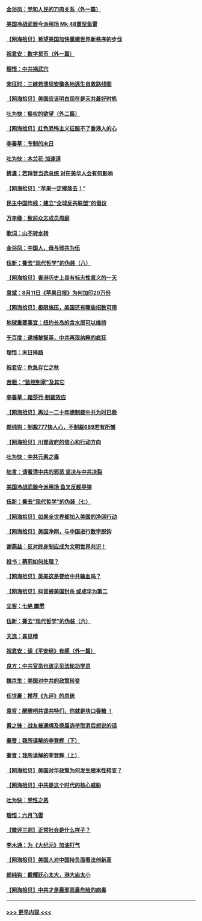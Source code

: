 #### [金浴凤：党和人民的刀肉关系（外一篇）](../pages/nsc993/n12335834.md?t=08170802) 
#### [美国冷战武器今派用场 Mk 48重型鱼雷](../pages/nsc993/n12335354.md?t=08170802) 
#### [【网海拾贝】希望美国加快重建世界新秩序的步伐](../pages/nsc993/n12334224.md?t=08170802) 
#### [祝君安：数字货币（外一篇）](../pages/nsc993/n12334186.md?t=08170802) 
#### [理悟：中共祸武穴](../pages/nsc993/n12333962.md?t=08170802) 
#### [宋征时：三峡若溃坝安徽各地逃生自救路线图](../pages/nsc993/n12332450.md?t=08170802) 
#### [【网海拾贝】美国应该明白现在是灭共最好时机](../pages/nsc993/n12332313.md?t=08170802) 
#### [吐为快：极权的欲望（外二篇）](../pages/nsc993/n12332089.md?t=08170802) 
#### [【网海拾贝】红色恐怖主义征服不了香港人的心](../pages/nsc993/n12329296.md?t=08170802) 
#### [李春草：专制的末日](../pages/nsc993/n12329079.md?t=08170802) 
#### [吐为快：木兰花‧加速道](../pages/nsc993/n12327366.md?t=08170802) 
#### [拂潇：若拜登当选总统 对在美华人会有何影响](../pages/nsc993/n12295996.md?t=08170802) 
#### [【网海拾贝】“苹果一定撑落去！”](../pages/nsc993/n12326784.md?t=08170802) 
#### [民主中国阵线：建立“全球反共联盟”的倡议](../pages/nsc993/n12324177.md?t=08170802) 
#### [万李缘：致前众志成员周庭](../pages/nsc993/n12324635.md?t=08170802) 
#### [歌词：山不转水转](../pages/nsc993/n12324599.md?t=08170802) 
#### [金浴凤：中国人，毋与邪共为伍](../pages/nsc993/n12324257.md?t=08170802) 
#### [伍新：撕去“现代哲学”的伪装（八）](../pages/nsc993/n12324188.md?t=08170802) 
#### [【网海拾贝】香港历史上具有标志性意义的一天](../pages/nsc993/n12324021.md?t=08170802) 
#### [袁斌：8月11日《苹果日报》为何加印20万份](../pages/nsc993/n12323955.md?t=08170802) 
#### [【网海拾贝】极限施压，美国还有哪些招数可用](../pages/nsc993/n12322512.md?t=08170802) 
#### [地球重要事宜：纽约长岛的含水层可以维持](../pages/nsc993/n12321844.md?t=08170802) 
#### [千百度：逮捕黎智英，中共再现纳粹的疯狂](../pages/nsc993/n12321777.md?t=08170802) 
#### [理悟：末日择路](../pages/nsc993/n12320812.md?t=08170802) 
#### [祝君安：危急存亡之秋](../pages/nsc993/n12320795.md?t=08170802) 
#### [苦胆：“监控到家”及其它](../pages/nsc993/n12320751.md?t=08170802) 
#### [李春草：踏莎行·制裁效应](../pages/nsc993/n12318290.md?t=08170802) 
#### [【网海拾贝】再过一二十年想制裁中共为时已晚](../pages/nsc993/n12318195.md?t=08170802) 
#### [颜纯钩：制裁777快人心，不制裁689若有所憾](../pages/nsc993/n12316912.md?t=08170802) 
#### [【网海拾贝】川普政府的信心和行动方向](../pages/nsc993/n12316673.md?t=08170802) 
#### [吐为快：中共元素之毒](../pages/nsc993/n12316547.md?t=08170802) 
#### [陆言：请看清中共的邪恶 坚决与中共决裂](../pages/nsc993/n12315784.md?t=08170802) 
#### [美国冷战武器今派用场 鱼叉反舰导弹](../pages/nsc993/n12316258.md?t=08170802) 
#### [伍新：撕去“现代哲学”的伪装（七）](../pages/nsc993/n12315846.md?t=08170802) 
#### [【网海拾贝】如果全世界都加入美国的净网行动](../pages/nsc993/n12315588.md?t=08170802) 
#### [【网海拾贝】美国净网，与中国进行数字脱钩](../pages/nsc993/n12312813.md?t=08170802) 
#### [谢燕益：反对终身制应成为文明世界共识！](../pages/nsc993/n12310465.md?t=08170802) 
#### [投书：蔡莉如何处理？](../pages/nsc993/n12310224.md?t=08170802) 
#### [【网海拾贝】英美这是要给中共输血吗？](../pages/nsc993/n12307646.md?t=08170802) 
#### [【网海拾贝】抖音被美国封杀 或成华为第二](../pages/nsc993/n12305277.md?t=08170802) 
#### [尘客：七绝 霹雳](../pages/nsc993/n12304053.md?t=08170802) 
#### [伍新：撕去“现代哲学”的伪装（六）](../pages/nsc993/n12303243.md?t=08170802) 
#### [天逸：喜见晴](../pages/nsc993/n12303226.md?t=08170802) 
#### [祝君安：读《平安经》有感（外一篇）](../pages/nsc993/n12303170.md?t=08170802) 
#### [良方：中共官员也该见见法轮功学员](../pages/nsc993/n12302985.md?t=08170802) 
#### [魏京生：美国对中共的政策转变](../pages/nsc993/n12302929.md?t=08170802) 
#### [任世豪：推荐《九评》的总统](../pages/nsc993/n12302838.md?t=08170802) 
#### [袁哲：醒醒吧共谍共特们，你就是块口香糖 ！](../pages/nsc993/n12302678.md?t=08170802) 
#### [黄之锋：战友被通缉及换届选举取消后想说的话](../pages/nsc993/n12302681.md?t=08170802) 
#### [秦晋：我所读解的李登辉（下）](../pages/nsc993/n12302171.md?t=08170802) 
#### [秦晋：我所读解的李登辉（上）](../pages/nsc993/n12301979.md?t=08170802) 
#### [【网海拾贝】美国对华政策为何发生根本性转变？](../pages/nsc993/n12302091.md?t=08170802) 
#### [【网海拾贝】中共是这个时代的核心威胁](../pages/nsc993/n12300541.md?t=08170802) 
#### [吐为快：党性之恶](../pages/nsc993/n12300263.md?t=08170802) 
#### [理悟：六月飞雪](../pages/nsc993/n12300243.md?t=08170802) 
#### [【微评三则】正常社会是什么样子？](../pages/nsc993/n12300228.md?t=08170802) 
#### [李木通：为《大纪元》加油打气](../pages/nsc993/n12280363.md?t=08170802) 
#### [【网海拾贝】美国人对中国持负面看法创新高](../pages/nsc993/n12298720.md?t=08170802) 
#### [颜纯钩：戴耀廷心太大，港大庙太小](../pages/nsc993/n12297682.md?t=08170802) 
#### [【网海拾贝】中共才是最邪恶最危险的病毒](../pages/nsc993/n12296470.md?t=08170802) 

----
#### [ >>> 更早内容 <<< ](../indexes/nsc993-earlier.md)
